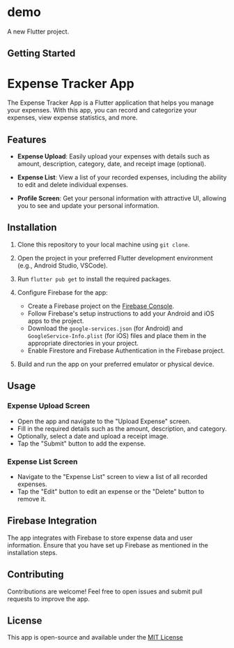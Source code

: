# demo

A new Flutter project.

## Getting Started

# Expense Tracker App

The Expense Tracker App is a Flutter application that helps you manage your expenses. With this app, you can record and categorize your expenses, view expense statistics, and more.

## Features

- **Expense Upload**: Easily upload your expenses with details such as amount, description, category, date, and receipt image (optional).

- **Expense List**: View a list of your recorded expenses, including the ability to edit and delete individual expenses.

- **Profile Screen**: Get your personal information with attractive UI, allowing you to see and update your personal information.

## Installation

1. Clone this repository to your local machine using `git clone`.

2. Open the project in your preferred Flutter development environment (e.g., Android Studio, VSCode).

3. Run `flutter pub get` to install the required packages.

4. Configure Firebase for the app:
    - Create a Firebase project on the [Firebase Console](https://console.firebase.google.com/).
    - Follow Firebase's setup instructions to add your Android and iOS apps to the project.
    - Download the `google-services.json` (for Android) and `GoogleService-Info.plist` (for iOS) files and place them in the appropriate directories in your project.
    - Enable Firestore and Firebase Authentication in the Firebase project.

5. Build and run the app on your preferred emulator or physical device.

## Usage

### Expense Upload Screen

- Open the app and navigate to the "Upload Expense" screen.
- Fill in the required details such as the amount, description, and category.
- Optionally, select a date and upload a receipt image.
- Tap the "Submit" button to add the expense.

### Expense List Screen

- Navigate to the "Expense List" screen to view a list of all recorded expenses.
- Tap the "Edit" button to edit an expense or the "Delete" button to remove it.

## Firebase Integration

The app integrates with Firebase to store expense data and user information. Ensure that you have set up Firebase as mentioned in the installation steps.

## Contributing

Contributions are welcome! Feel free to open issues and submit pull requests to improve the app.

## License

This app is open-source and available under the [MIT License](LICENSE)
